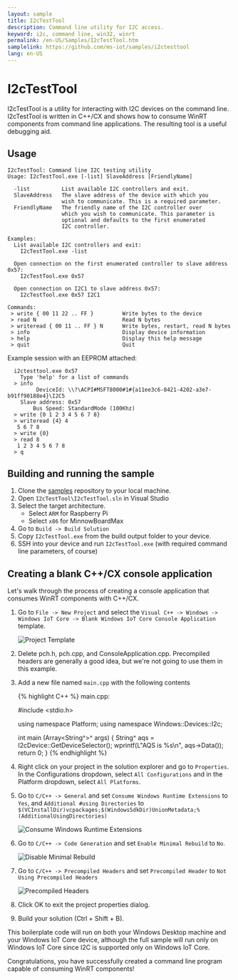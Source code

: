 ```yaml
---
layout: sample
title: I2cTestTool
description: Command line utility for I2C access.
keyword: i2c, command line, win32, winrt
permalink: /en-US/Samples/I2cTestTool.htm
samplelink: https://github.com/ms-iot/samples/i2ctesttool
lang: en-US
---
```


# I2cTestTool

I2cTestTool is a utility for interacting with I2C devices on the command
line. I2cTestTool is written in C++/CX and shows how to consume WinRT components
from command line applications. The resulting tool is a useful debugging aid.

## Usage

    I2cTestTool: Command line I2C testing utility
    Usage: I2cTestTool.exe [-list] SlaveAddress [FriendlyName]

      -list          List available I2C controllers and exit.
      SlaveAddress   The slave address of the device with which you
                     wish to communicate. This is a required parameter.
      FriendlyName   The friendly name of the I2C controller over
                     which you wish to communicate. This parameter is
                     optional and defaults to the first enumerated
                     I2C controller.

    Examples:
      List available I2C controllers and exit:
        I2cTestTool.exe -list

      Open connection on the first enumerated controller to slave address 0x57:
        I2cTestTool.exe 0x57

      Open connection on I2C1 to slave address 0x57:
        I2cTestTool.exe 0x57 I2C1

    Commands:
     > write { 00 11 22 .. FF }         Write bytes to the device
     > read N                           Read N bytes
     > writeread { 00 11 .. FF } N      Write bytes, restart, read N bytes
     > info                             Display device information
     > help                             Display this help message
     > quit                             Quit

Example session with an EEPROM attached:

      i2ctesttool.exe 0x57
        Type 'help' for a list of commands
      > info
             DeviceId: \\?\ACPI#MSFT8000#1#{a11ee3c6-8421-4202-a3e7-b91ff90188e4}\I2C5
        Slave address: 0x57
            Bus Speed: StandardMode (100Khz)
      > write {0 1 2 3 4 5 6 7 8}
      > writeread {4} 4
       5 6 7 8
      > write {0}
      > read 8
       1 2 3 4 5 6 7 8
      > q

## Building and running the sample

1. Clone the [samples](https://github.com/ms-iot/samples)
   repository to your local machine.
1. Open `I2cTestTool\I2cTestTool.sln` in Visual Studio
1. Select the target architecture.
   - Select `ARM` for Raspberry Pi
   - Select `x86` for MinnowBoardMax
1. Go to `Build -> Build Solution`
1. Copy `I2cTestTool.exe` from the build output folder to your device.
1. SSH into your device and run `I2cTestTool.exe` (with required command
   line parameters, of course)

## Creating a blank C++/CX console application

Let's walk through the process of creating a console application that
consumes WinRT components with C++/CX.

1. Go to `File -> New Project` and select the
   `Visual C++ -> Windows -> Windows IoT Core -> Blank Windows IoT Core Console Application`
   template.

   ![Project Template]({{site.baseurl}}/Resources/images/I2cTestTool/NewBlankConsoleApp.png)

1. Delete pch.h, pch.cpp, and ConsoleApplication.cpp. Precompiled headers are
   generally a good idea, but we're not going to use them in this example.

1. Add a new file named `main.cpp` with the following contents

   {% highlight C++ %}
   main.cpp:

   #include <stdio.h>

   using namespace Platform;
   using namespace Windows::Devices::I2c;

   int main (Array<String^>^ args)
   {
       String^ aqs = I2cDevice::GetDeviceSelector();
       wprintf(L"AQS is %s\n", aqs->Data());
       return 0;
   }
   {% endhighlight %}

1. Right click on your project in the solution explorer and go to `Properties`.
   In the Configurations dropdown, select `All Configurations` and in the Platform
   dropdown, select `All Platforms`.

1. Go to `C/C++ -> General` and set `Consume Windows Runtime Extensions` to `Yes`, and
   `Additional #using Directories` to `$(VCInstallDir)vcpackages;$(WindowsSdkDir)UnionMetadata;%(AdditionalUsingDirectories)`

   ![Consume Windows Runtime Extensions]({{site.baseurl}}/Resources/images/I2cTestTool/ConsumeWinRT.png)

1. Go to `C/C++ -> Code Generation` and set `Enable Minimal Rebuild` to `No`.

   ![Disable Minimal Rebuild]({{site.baseurl}}/Resources/images/I2cTestTool/EnableMinimalRebuild.png)

1. Go to `C/C++ -> Precompiled Headers` and set `Precompiled Header` to `Not Using Precompiled Headers`

   ![Precompiled Headers]({{site.baseurl}}/Resources/images/I2cTestTool/PrecompiledHeaders.png)

1. Click OK to exit the project properties dialog.
1. Build your solution (Ctrl + Shift + B).

This boilerplate code will run on both your Windows Desktop machine and your
Windows IoT Core device, although the full sample will run only on Windows IoT
Core since I2C is supported only on Windows IoT Core.

Congratulations, you have successfully created a command line program capable
of consuming WinRT components!

